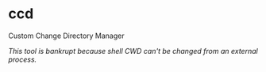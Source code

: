 # ccd
Custom Change Directory Manager

*This tool is bankrupt because shell CWD can't be changed from an external process.*
